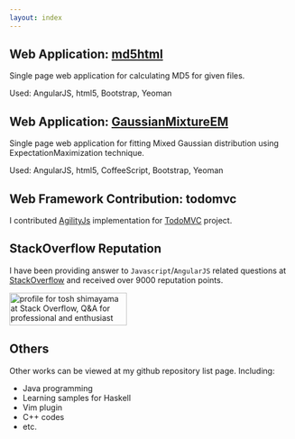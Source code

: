 ```yaml
---
layout: index
---
```


## Web Application: [md5html](http://tshm.github.io/md5html)
Single page web application for calculating MD5 for
given files.

Used: AngularJS, html5, Bootstrap, Yeoman

## Web Application: [GaussianMixtureEM](http://tshm.github.io/GaussianMixtureEM)
Single page web application for fitting Mixed
Gaussian distribution using ExpectationMaximization technique.

Used: AngularJS, html5, CoffeeScript, Bootstrap, Yeoman

## Web Framework Contribution: todomvc
I contributed [AgilityJs](http://agilityjs.com/) implementation for
[TodoMVC](http://todomvc.com/)
project.

## StackOverflow Reputation
I have been providing answer to `Javascript`/`AngularJS` related
questions at 
[StackOverflow](http://stackoverflow.com/users/1238847/tosh-shimayama)
and received over 9000 reputation points.

<a href="http://stackoverflow.com/users/1238847/tosh-shimayama">
<img src="http://stackoverflow.com/users/flair/1238847.png" width="208" height="58" alt="profile for tosh shimayama at Stack Overflow, Q&amp;A for professional and enthusiast programmers" title="profile for tosh shimayama at Stack Overflow, Q&amp;A for professional and enthusiast programmers">
</a>

## Others
Other works can be viewed at my github repository list page.
Including:

* Java programming
* Learning samples for Haskell
* Vim plugin
* C++ codes
* etc.
